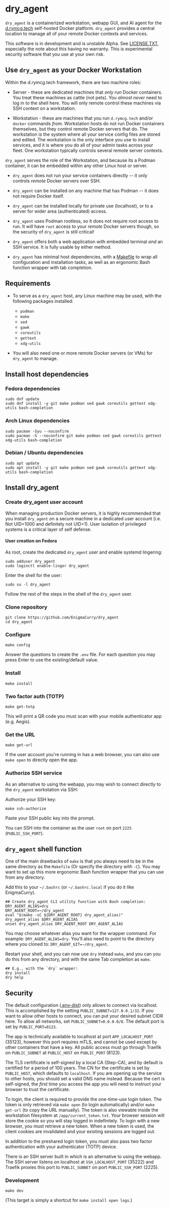 # dry_agent

`dry_agent` is a containerized workstation, webapp GUI, and AI agent
for the [d.rymcg.tech](https://github.com/EnigmaCurry/d.rymcg.tech)
self-hosted Docker platform. `dry_agent` provides a central location
to manage all of your remote Docker contexts and services.

This software is in development and is unstable Alpha. See
[LICENSE.TXT](LICENSE.TXT), especially the note about this having no
warranty. This is experimental security software that you use at your
own risk.

## Use `dry_agent` as your Docker Workstation

Within the d.rymcg.tech framework, there are two machine roles:

 * Server - these are dedicated machines that _only_ run Docker
   containers. You treat these machines as cattle (not pets). You
   _almost never_ need to log in to the shell here. You will only
   remote control these machines via SSH context on a workstation.

 * Workstation - these are machines that you run `d.rymcg.tech` and/or
   `docker` commands _from_. Workstation hosts do not run Docker
   containers themselves, but they control remote Docker servers that
   do. The workstation is the system where all your service config
   files are stored and edited. The workstation is the only interface
   you use to install services, and it is where you do all of your
   admin tasks across your fleet. One workstation typically controls
   several remote server contexts.

`dry_agent` serves the role of the Workstation, and because its a
Podman container, it can be embedded within any other Linux host or
server.

 * `dry_agent` does not run your service containers directly -- it
   only controls _remote_ Docker servers over SSH.

 * `dry_agent` can be installed on any machine that has Podman -- it
   does not require Docker itself.

 * `dry_agent` can be installed locally for private use (localhost),
   or to a server for wider area (authenticated) access.

 * `dry_agent` uses Podman rootless, so it does not require root
   access to run. It _will_ have `root` access to your _remote_ Docker
   servers though, so the security of `dry_agent` is still critical!

 * `dry_agent` offers both a web application with embedded terminal
   _and_ an SSH service. It is fully usable by either method.

 * `dry_agent` has minimal host dependencies, with a
   [Makefile](Makefile) to wrap all configuration and installation
   tasks, as well as an ergonomic Bash function wrapper with tab
   completion.

## Requirements

 * To serve as a `dry_agent` host, any Linux machine may be used, with
   the following packages installed:
   
   * `podman`
   * `make`
   * `sed`
   * `gawk`
   * `coreutils`
   * `gettext`
   * `xdg-utils`
   
 * You will also need one or more remote Docker servers (or VMs) for
   `dry_agent` to manage.

## Install host dependencies

### Fedora dependencies

```
sudo dnf update
sudo dnf install -y git make podman sed gawk coreutils gettext xdg-utils bash-completion
```

### Arch Linux dependencies

```
sudo pacman -Syu --noconfirm
sudo pacman -S --noconfirm git make podman sed gawk coreutils gettext xdg-utils bash-completion
```

### Debian / Ubuntu dependencies

```
sudo apt update
sudo apt install -y git make podman sed gawk coreutils gettext xdg-utils bash-completion
```

## Install dry_agent

### Create dry_agent user account

When managing production Docker servers, it is highly recommended that
you install `dry_agent` on a secure machine in a dedicated user
account (i.e. Not UID=1000 and definitely not UID=1). User isolation
of privileged systems is a critical layer of self defense.

#### User creation on Fedora

As root, create the dedicated `dry_agent` user and enable systemd
lingering:

```
sudo adduser dry_agent
sudo loginctl enable-linger dry_agent
```

Enter the shell for the user:

```
sudo su -l dry_agent
```

Follow the rest of the steps in the shell of the `dry_agent` user.

### Clone repository

```
git clone https://github.com/EnigmaCurry/dry_agent
cd dry_agent
```

### Configure

```
make config
```

Answer the questions to create the `.env` file. For each question you
may press Enter to use the existing/default value.

### Install

```
make install
```

### Two factor auth (TOTP)

```
make get-totp
```

This will print a QR code you must scan with your mobile authenticator
app (e.g. Aegis).

### Get the URL

```
make get-url
```

If the user account you're running in has a web browser, you can also
use `make open` to directly open the app.

### Authorize SSH service

As an alternative to using the webapp, you may wish to connect
directly to the `dry_agent` workstation via SSH:

Authorize your SSH key:

```
make ssh-authorize
```

Paste your SSH public key into the prompt.

You can SSH into the container as the user `root` on port `2225`
(`PUBLIC_SSH_PORT`).

## `dry_agent` shell function

One of the main drawbacks of `make` is that you always need to be in
the same directory as the `Makefile` (Or specify the directory with
`-C`). You may want to set up this more ergonomic Bash function
wrapper that you can use from any directory.

Add this to your `~/.bashrc` (or `~/.bashrc.local` if you do it like
EnigmaCurry).

```
## Create dry_agent CLI utility function with Bash completion:
DRY_AGENT_ALIAS=dry
DRY_AGENT_ROOT=~/dry_agent
eval "$(make -sC ${DRY_AGENT_ROOT} dry_agent_alias)"
dry_agent_alias $DRY_AGENT_ALIAS
unset dry_agent_alias DRY_AGENT_ROOT DRY_AGENT_ALIAS
```

You may choose whatever alias you want for the wrapper command. For
example: `DRY_AGENT_ALIAS=dry`. You'll also need to point to the
directory where you cloned to:
`DRY_AGENT_GIT=~/dry_agent`.

Restart your shell, and you can now use `dry` instead `make`, and you
can you do this from any directory, and with the same Tab completion
as `make`.

```
## E.g., with the `dry` wrapper:
dry install
dry help
```

## Security

The default configuration ([.env-dist](.env-dist)) only allows to
connect via localhost. This is accomplished by the setting
`PUBLIC_SUBNET=127.0.0.1/32`. If you want to allow other hosts to
connect, you can put your desired subnet CIDR here. To allow all
networks, set `PUBLIC_SUBNET=0.0.0.0/0`. The default port is set by
`PUBLIC_PORT=8123`. 

The app is technically available to localhost at port
`APP_LOCALHOST_PORT` (35123), however this port requires mTLS, and
cannot be used except by other containers that have a key. All public
access must go through Traefik on `PUBLIC_SUBNET` at `PUBLIC_HOST` on
`PUBLIC_PORT` (8123).

The TLS certificate is self-signed by a local CA (Step-CA), and by
default is certified for a period of 100 years. The CN for the
certificate is set by `PUBLIC_HOST`, which defaults to `localhost`. If
you are opening up the service to other hosts, you should set a valid
DNS name instead. Because the cert is self-signed, the _first_ time
you access the app you will need to instruct your browser to trust the
certificate.

To login, the client is required to provide the one-time-use login
token. The token is only retrieved via `make open` (to login
automatically) and/or `make get-url` (to copy the URL manually). The
token is also viewable inside the workstation filesystem at
`/app/current_token.txt`. Your browser session will store the cookie
so you will stay logged in indefinitely. To login with a new browser,
you must retrieve a new token. When a new token is used, the client
cookies are invalidated and your existing sessions are logged out.

In addition to the preshared login token, you must also pass two
factor authentication with your authenticator (TOTP) device.

There is an SSH server built in which is an alternative to using the
webapp. The SSH server listens on localhost at `SSH_LOCALHOST_PORT`
(35222) and Traefik proxies this port to `PUBLIC_SUBNET` on port
`PUBLIC_SSH_PORT` (2225).

### Development

```
make dev
```

(This target is simply a shortcut for `make install open logs`.)
